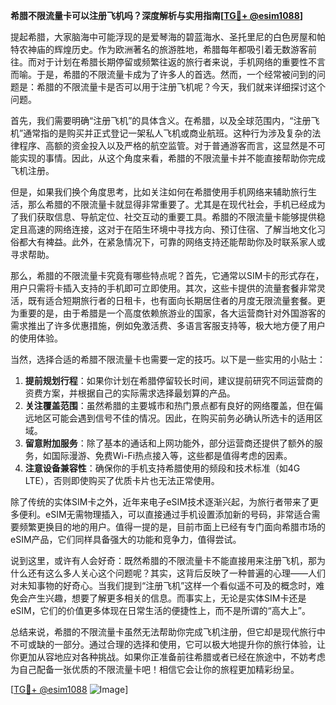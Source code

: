 **希腊不限流量卡可以注册飞机吗？深度解析与实用指南[[TG💪+ @esim1088](https://t.me/s/esim1088)]**

提起希腊，大家脑海中可能浮现的是爱琴海的碧蓝海水、圣托里尼的白色房屋和帕特农神庙的辉煌历史。作为欧洲著名的旅游胜地，希腊每年都吸引着无数游客前往。而对于计划在希腊长期停留或频繁往返的旅行者来说，手机网络的重要性不言而喻。于是，希腊的不限流量卡成为了许多人的首选。然而，一个经常被问到的问题是：希腊的不限流量卡是否可以用于注册飞机呢？今天，我们就来详细探讨这个问题。

首先，我们需要明确“注册飞机”的具体含义。在希腊，以及全球范围内，“注册飞机”通常指的是购买并正式登记一架私人飞机或商业航班。这种行为涉及复杂的法律程序、高额的资金投入以及严格的航空监管。对于普通游客而言，这显然是不可能实现的事情。因此，从这个角度来看，希腊的不限流量卡并不能直接帮助你完成飞机注册。

但是，如果我们换个角度思考，比如关注如何在希腊使用手机网络来辅助旅行生活，那么希腊的不限流量卡就显得非常重要了。尤其是在现代社会，手机已经成为了我们获取信息、导航定位、社交互动的重要工具。希腊的不限流量卡能够提供稳定且高速的网络连接，这对于在陌生环境中寻找方向、预订住宿、了解当地文化习俗都大有裨益。此外，在紧急情况下，可靠的网络支持还能帮助你及时联系家人或寻求帮助。

那么，希腊的不限流量卡究竟有哪些特点呢？首先，它通常以SIM卡的形式存在，用户只需将卡插入支持的手机即可立即使用。其次，这些卡提供的流量套餐非常灵活，既有适合短期旅行者的日租卡，也有面向长期居住者的月度无限流量套餐。更为重要的是，由于希腊是一个高度依赖旅游业的国家，各大运营商针对外国游客的需求推出了许多优惠措施，例如免激活费、多语言客服支持等，极大地方便了用户的使用体验。

当然，选择合适的希腊不限流量卡也需要一定的技巧。以下是一些实用的小贴士：

1. **提前规划行程**：如果你计划在希腊停留较长时间，建议提前研究不同运营商的资费方案，并根据自己的实际需求选择最划算的产品。
2. **关注覆盖范围**：虽然希腊的主要城市和热门景点都有良好的网络覆盖，但在偏远地区可能会遇到信号不佳的情况。因此，在购买前务必确认所选卡的适用区域。
3. **留意附加服务**：除了基本的通话和上网功能外，部分运营商还提供了额外的服务，如国际漫游、免费Wi-Fi热点接入等，这些都是值得考虑的因素。
4. **注意设备兼容性**：确保你的手机支持希腊使用的频段和技术标准（如4G LTE），否则即使购买了优质卡片也无法正常使用。

除了传统的实体SIM卡之外，近年来电子eSIM技术逐渐兴起，为旅行者带来了更多便利。eSIM无需物理插入，可以直接通过手机设置添加新的号码，非常适合需要频繁更换目的地的用户。值得一提的是，目前市面上已经有专门面向希腊市场的eSIM产品，它们同样具备强大的功能和竞争力，值得尝试。

说到这里，或许有人会好奇：既然希腊的不限流量卡不能直接用来注册飞机，那为什么还有这么多人关心这个问题呢？其实，这背后反映了一种普遍的心理——人们对未知事物的好奇心。当我们提到“注册飞机”这样一个看似遥不可及的概念时，难免会产生兴趣，想要了解更多相关的信息。而事实上，无论是实体SIM卡还是eSIM，它们的价值更多体现在日常生活的便捷性上，而不是所谓的“高大上”。

总结来说，希腊的不限流量卡虽然无法帮助你完成飞机注册，但它却是现代旅行中不可或缺的一部分。通过合理的选择和使用，它可以极大地提升你的旅行体验，让你更加从容地应对各种挑战。如果你正准备前往希腊或者已经在旅途中，不妨考虑为自己配备一张优质的不限流量卡吧！相信它会让你的旅程更加精彩纷呈。

[[TG💪+ @esim1088](https://t.me/s/esim1088) ![Image](https://i.postimg.cc/4NQfJmqS/Snipaste-2025-05-13-00-14-12.png)]